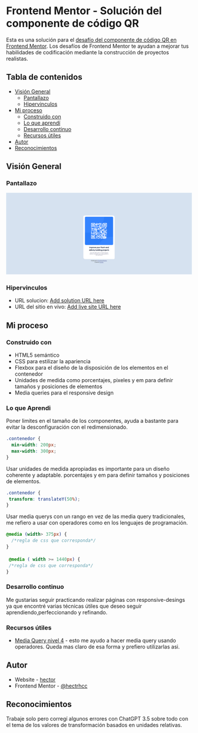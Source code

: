 # Frontend Mentor - Solución del componente de código QR

Esta es una solución para el [desafío del componente de código QR en Frontend Mentor](https://www.frontendmentor.io/challenges/qr-code-component-iux_sIO_H). Los desafíos de Frontend Mentor te ayudan a mejorar tus habilidades de codificación mediante la construcción de proyectos realistas.


## Tabla de contenidos

- [Visión General](#visión-general)
  - [Pantallazo](#pantallazo)
  - [Hipervinculos](#hipervinculos)
- [Mi proceso](#mi-proceso)
  - [Construido con](#construido-con)
  - [Lo que aprendí](#lo-que-aprendi)
  - [Desarrollo continuo](#desarrollo-continuo)
  - [Recursos útiles](#recursos-utiles)
- [Autor](#autor)
- [Reconocimientos](#reconocimientos)


## Visión General

### Pantallazo

![](screenshot.png)


### Hipervinculos

- URL solucion: [Add solution URL here](https://your-solution-url.com)
- URL del sitio en vivo: [Add live site URL here](https://your-live-site-url.com)

## Mi proceso

### Construido con

- HTML5 semántico
- CSS para estilizar la apariencia 
- Flexbox para el diseño de la disposición de los elementos en el contenedor
- Unidades de medida como porcentajes, pixeles y em para definir tamaños y posiciones de elementos
- Media queries para el responsive design 


### Lo que Aprendi

Poner limites en el tamaño de los componentes, ayuda a bastante para evitar la desconfiguración con el redimensionado.

```css
.contenedor { 
  min-width: 200px; 
  max-width: 300px; 
}
```

Usar unidades de medida apropiadas es importante para un diseño coherente y adaptable.  porcentajes y em para definir tamaños y posiciones de elementos. 

```css
.contenedor { 
 transform: translateY(50%); 
}
```

Usar media querys con un rango en vez de las media query tradicionales, me refiero a usar con operadores como en los lenguajes de programación. 

```css
@media (width> 375px) {
  /*regla de css que corresponda*/
}

 @media ( width >= 1440px) {
 /*regla de css que corresponda*/
}
```

### Desarrollo continuo

Me gustarias seguir practicando realizar páginas con responsive-desings ya que encontré varias técnicas útiles que deseo seguir aprendiendo,perfeccionando y refinando.


### Recursos útiles

- [Media Query nivel 4](https://filisantillan.com/bits/media-query-ranges/) - esto me ayudo a hacer media query usando operadores. Queda mas claro de esa forma y prefiero utilizarlas asi.


## Autor

- Website - [hector](https://www.encontruction.com)
- Frontend Mentor - [@hectrhcc](https://www.frontendmentor.io/profile/hectrhcc)


## Reconocimientos

Trabaje solo pero corregí algunos errores con ChatGPT 3.5 sobre todo con el tema de los valores de transformación basados en unidades relativas. 